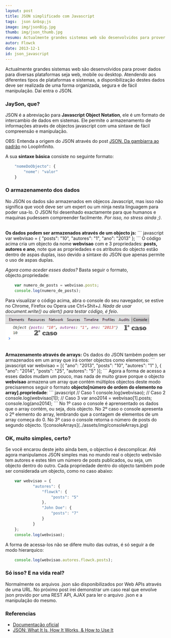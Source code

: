 ```yaml
---
layout: post
title: JSON simplificado com Javascript
tags:  json &nbsp;js
image: img/jsonBig.jpg
thumb: img/json_thumb.jpg
resumo: Actualmente grandes sistemas web são desenvolvidos para prover dados para diversas plataformas seja web, mobile ou desktop. Atendendo aos diferentes tipos de plataformas e sistemas, a disponibilização destes dados deve ser realizada [...]
autor: Flowck
date: 2013-12-1
id: json_javascript
---
```


Actualmente grandes sistemas web são desenvolvidos para prover dados para diversas plataformas seja web, mobile ou desktop. Atendendo aos diferentes tipos de plataformas e sistemas, a disponibilização destes dados deve ser realizada de uma forma organizada, segura e de fácil manipulação. Daí entra o JSON.

### JaySon, que?

JSON é a abreviação para <b>Javascript Object Notation</b>, ele é um formato de intercambio de dados em sistemas. Ele permite o armazenamento de informações através de objectos javascript com uma sintaxe de fácil compreensão e manipulação. 

OBS: Entenda a origem do JSON através do post [JSON. Da gambiarra ao padrão](http://loopinfinito.com.br/2013/06/18/json-de-gambiarra-a-padrao/) no LoopInfinito. 

A sua <b>sintaxe básica</b> consiste no seguinte formato:

``` javascript
	"nomeDoObjecto": {
		"nome": "valor"
	}
```

### O armazenamento dos dados

No JSON os dados são armazenados em objecos Javascript, mas isso não significa que você deve ser um expert ou um ninja nesta linguagem para poder usa-lo. O JSON foi desenhado exactamente para que humanos e maquinas pudessem compreender facilmente. <i>Por isso, no stress ainda ;)</i>.

<br>
<b>Os dados podem ser armazenados através de um objecto js:</b>
``` javascript
	var webvisao = {
		"posts": "10",
		"autores": "1",
		"ano": "2013"
	};
```
O código acima cria um objecto da nome <b>webvisao</b> com e 3 propriedades: <b>posts, autores e ano</b>, note que as propriedades e os atributos do objecto estão dentro de aspas duplas, isso devido a sintaxe do JSON que apenas permite o uso de aspas duplas.

<i>Agora como aceder esses dados?</i> Basta seguir o formato, objecto.propriedade:
``` javascript
	var numero_de_posts = webvisao.posts;
	console.log(numero_de_posts);
```
Para visualizar o código acima, abra o console do seu navegador, se estive no Chrome, Firefox ou Opera use Ctrl+Shit+J. <i>Nada de usar document.write() ou alert() para testar código, é feio</i>.
![consoleObject](../assets/img/consoleObject.jpg)

<br>
<b>Armazenamento através de arrays:</b>
Os dados do JSON também podem ser armazenados em um array que irá conter objectos como elementos:
``` javascript
	var webvisao = [{
		"ano": "2013",
		"posts": "10",
		"autores": "1"
	},
	{
		"ano": "2014",
		"posts": "25",
		"autores": "5"
	}];
```
Agora a forma de acesso a esses dados mudam um pouco, mas nada de muito grave porque o objecto <b>webvisao</b> armazena um array que contém múltiplos objectos deste modo precisaremos seguir o formato <b>objecto[número de ordem do elemento no array].propriedade</b>:
``` javascript
	// Caso 1
	console.log(webvisao);
	// Caso 2
	console.log(webvisao[1]);
	// Caso 3
	var ano2014 = webvisao[1].posts;
	console.log(ano2014);
```
No 1º caso o console é aprensentado os dados que o array contém, ou seja, dois objecto. No 2º caso o console apresenta o 2º elemento do array, lembrando que a contagem de elementos de um array começa do 0. No 3º caso o console retorna o número de posts do segundo objecto.
![consoleArrays](../assets/img/consoleArrays.jpg)

### OK, muito simples, certo?
Se você encarou deste jeito ainda bem, o objectivo é descomplicar. Até agora manipulamos JSON simples mas no mundo real o objecto webvisão tem autores e estes têm um número de posts publicados, ou seja, um objecto dentro do outro. Cada propriedade dentro do objecto também pode ser considerada um objecto, como no caso abaixo:

``` javascript
	var webvisao = {
			"autores": {
				"flowck": {
					"posts": "5"
				},
				"John Doe": {
					"posts": "7"
				}
			}
	};
	console.log(webvisao);
```
A forma de acessa-los não se difere muito das outras, é só seguir a de modo hierarquico:
``` javascript
	console.log(webvisao.autores.flowck.posts);
```

### Só isso? E na vida real?

Normalmente os arquivos .json são disponibilizados por Web APIs através de uma URL. No próximo post irei demonstrar um caso real que envolve json provido por uma REST API, AJAX para ler o arquivo .json e a manipulação do mesmo.

### Referencias
* [Documentação oficial](www.json.org)
* [JSON: What It Is, How It Works, & How to Use It](http://www.copterlabs.com/blog/json-what-it-is-how-it-works-how-to-use-it/)